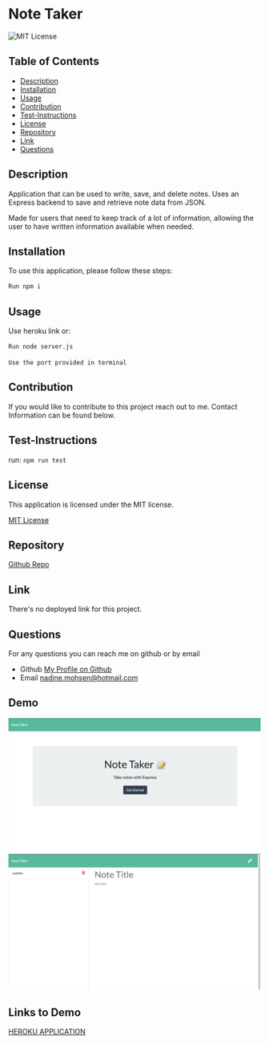 # Note Taker
  ![MIT License](https://img.shields.io/badge/license-MIT-blue)


## Table of Contents
  - [Description](#description)
  - [Installation](#installation)
  - [Usage](#usage)
  - [Contribution](#contribution)
  - [Test-Instructions](#test-instructions)
  - [License](#license)
  - [Repository](#repository)
  - [Link](#link)
  - [Questions](#questions)

## Description
Application that can be used to write, save, and delete notes. Uses an Express backend to save and retrieve note data from JSON. 

Made for users that need to keep track of a lot of information, allowing the user to have written information available when needed.


## Installation
To use this application, please follow these steps: 

```md 
Run npm i

```

## Usage
Use heroku link or:

```
Run node server.js

Use the port provided in terminal

```

## Contribution

If you would like to contribute to this project reach out to me. Contact Information can be found below.

## Test-Instructions
run: `npm run test`

## License
This application is licensed under the MIT license.

[MIT License](https://opensource.org/licenses/BSD-3-Clause)

## Repository
[Github Repo](https://github.com/NadineMohsen/Note-Taker)

## Link 
There's no deployed link for this project.

## Questions
For any questions you can reach me on github or by email
- Github [My Profile on Github](https://github.com/NadineMohsen)
- Email nadine.mohsen@hotmail.com

## Demo
![Demo1](Demo1.png)
![Demo2](Demo2.png)

## Links to Demo

[HEROKU APPLICATION](https://arcane-mountain-03711.herokuapp.com/)

